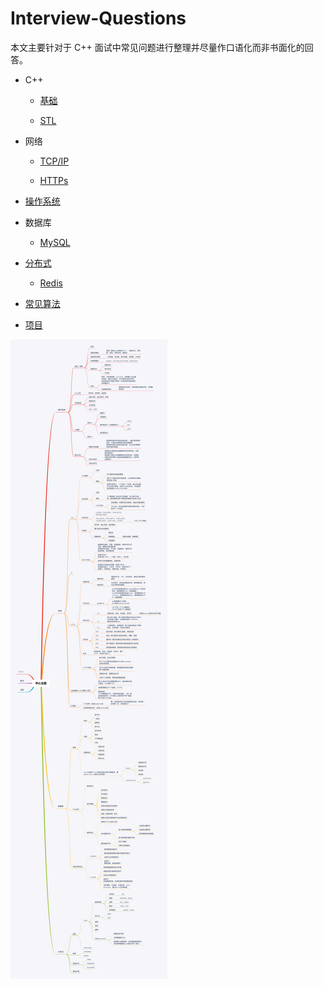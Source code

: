 # Interview-Questions

本文主要针对于 C++ 面试中常见问题进行整理并尽量作口语化而非书面化的回答。

- C++ 

    * [基础](index/cpp.md)
    
    * [STL](index/stl.md)

- 网络

    * [TCP/IP](index/tcpip.md)

    * [HTTPs](index/https.md)

- [操作系统](index/os.md)

- 数据库

    * [MySQL](index/mysql.md)

- [分布式](index/distributed.md)

    * [Redis](index/redis.md)

- [常见算法](index/algorithm.md)

- [项目](index/project.md)

![思维导图](/images/all.png)
